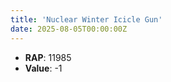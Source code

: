 ```yaml
---
title: 'Nuclear Winter Icicle Gun'
date: 2025-08-05T00:00:00Z
---
```

- **RAP**: 11985
- **Value**: -1
